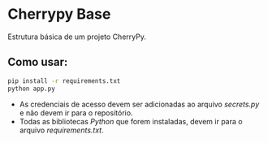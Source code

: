 Cherrypy Base
========

Estrutura básica de um projeto CherryPy.

## Como usar:
```bash
pip install -r requirements.txt  
python app.py
```

* As credenciais de acesso devem ser adicionadas ao arquivo *secrets.py* e não
devem ir para o repositório.  
* Todas as bibliotecas *Python* que forem instaladas, devem ir para o arquivo
*requirements.txt*.
